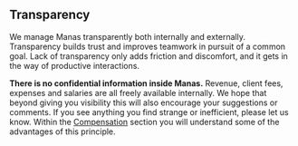 ## Transparency
We manage Manas transparently both internally and externally. Transparency builds trust and improves teamwork in pursuit of a common goal. Lack of transparency only adds friction and discomfort, and it gets in the way of productive interactions. 

**There is no confidential information inside Manas.** Revenue, client fees, expenses and salaries are all freely available internally. We hope that beyond giving you visibility this will also encourage your suggestions or comments. If you see anything you find strange or inefficient, please let us know. Within the [Compensation](../11-compensacion/0-compensacion.md) section you will understand some of the advantages of this principle.
